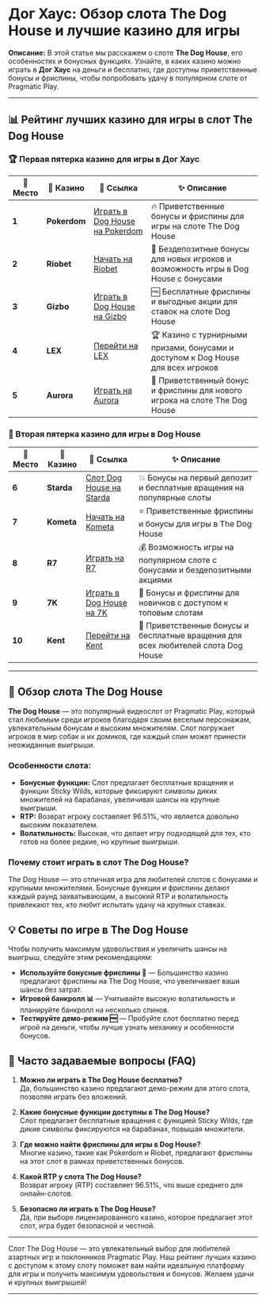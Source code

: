 # Дог Хаус: Обзор слота The Dog House и лучшие казино для игры

**Описание:** В этой статье мы расскажем о слоте **The Dog House**, его особенностях и бонусных функциях. Узнайте, в каких казино можно играть в **Дог Хаус** на деньги и бесплатно, где доступны приветственные бонусы и фриспины, чтобы попробовать удачу в популярном слоте от Pragmatic Play.

---

## 📊 Рейтинг лучших казино для игры в слот The Dog House

### 🏆 Первая пятерка казино для игры в Дог Хаус

| 🏅 **Место** | 🎰 **Казино**        | 🌟 **Ссылка**                                                                                     | ✨ **Описание**                                                                                         |
|--------------|----------------------|--------------------------------------------------------------------------------------------------|--------------------------------------------------------------------------------------------------------|
| **1**       | **Pokerdom**         | [Играть в Dog House на Pokerdom](https://brandplay.link/4k77v2yx)                                 | 🔥 Приветственные бонусы и фриспины для игры на слоте The Dog House                                    |
| **2**       | **Riobet**           | [Начать на Riobet](https://brandplay.link/7xBLTPyj)                                              | 💎 Бездепозитные бонусы для новых игроков и возможность игры в Dog House с бонусами                    |
| **3**       | **Gizbo**            | [Играть в Dog House на Gizbo](https://brandplay.link/bprXw4YV)                                   | 🆓 Бесплатные фриспины и выгодные акции для ставок на слоте Dog House                                  |
| **4**       | **LEX**              | [Перейти на LEX](https://brandplay.link/zW4hdDFV)                                                | 🏆 Казино с турнирными призами, бонусами и доступом к Dog House для всех игроков                       |
| **5**       | **Aurora**           | [Играть на Aurora](https://10trafic-stat2.com/click/668546556bcc6313411604bd/6766/13032/subaccount) | 🎁 Приветственный бонус и фриспины для нового игрока на слоте The Dog House                           |

### 🏅 Вторая пятерка казино для игры в Dog House

| 🏅 **Место** | 🎰 **Казино**        | 🌟 **Ссылка**                                                                                     | ✨ **Описание**                                                                                         |
|--------------|----------------------|--------------------------------------------------------------------------------------------------|--------------------------------------------------------------------------------------------------------|
| **6**       | **Starda**           | [Слот Dog House на Starda](https://brandplay.link/fB7xwRFL)                                      | 💥 Бонусы на первый депозит и бесплатные вращения на популярные слоты                                   |
| **7**       | **Kometa**           | [Начать на Kometa](https://brandplay.link/8ZymQJV8)                                              | ⭐ Приветственные фриспины и бонусы для игры в The Dog House                                           |
| **8**       | **R7**               | [Играть на R7](https://brandplay.link/bMd3Yjsw)                                                  | 💰 Возможность игры на популярном слоте с бонусами и бездепозитными акциями                             |
| **9**       | **7K**               | [Играть в Dog House на 7K](https://brandplay.link/BvQyFShp)                                      | 🎲 Бонусы и фриспины для новичков с доступом к топовым слотам                                          |
| **10**      | **Kent**             | [Перейти на Kent](https://brandplay.link/Fv2WP3js)                                               | 🔄 Приветственные бонусы и бесплатные вращения для всех любителей слота Dog House                      |

---

## 🎰 Обзор слота The Dog House

**The Dog House** — это популярный видеослот от Pragmatic Play, который стал любимым среди игроков благодаря своим веселым персонажам, увлекательным бонусам и высоким множителям. Слот погружает игроков в мир собак и их домиков, где каждый спин может принести неожиданные выигрыши.

### Особенности слота:

- **Бонусные функции:** Слот предлагает бесплатные вращения и функции Sticky Wilds, которые фиксируют символы диких множителей на барабанах, увеличивая шансы на крупные выигрыши.
- **RTP:** Возврат игроку составляет 96.51%, что является довольно высоким показателем.
- **Волатильность:** Высокая, что делает игру подходящей для тех, кто готов на более редкие, но крупные выигрыши.

### Почему стоит играть в слот The Dog House?

The Dog House — это отличная игра для любителей слотов с бонусами и крупными множителями. Бонусные функции и фриспины делают каждый раунд захватывающим, а высокий RTP и волатильность привлекают тех, кто любит испытать удачу на крупных ставках.

## 💡 Советы по игре в The Dog House

Чтобы получить максимум удовольствия и увеличить шансы на выигрыш, следуйте этим рекомендациям:

- **Используйте бонусные фриспины 🎉** — Большинство казино предлагают фриспины на The Dog House, что увеличивает ваши шансы без затрат.
- **Игровой банкролл 📊** — Учитывайте высокую волатильность и планируйте банкролл на несколько спинов.
- **Тестируйте демо-режим 🆓** — Пробуйте слот бесплатно перед игрой на деньги, чтобы лучше узнать механику и особенности бонусов.

## 📜 Часто задаваемые вопросы (FAQ)

1. **Можно ли играть в The Dog House бесплатно?**  
   Да, большинство казино предлагают демо-режим для этого слота, позволяя играть без вложений.

2. **Какие бонусные функции доступны в The Dog House?**  
   Слот предлагает бесплатные вращения с функцией Sticky Wilds, где дикие символы фиксируются на барабанах, повышая множители.

3. **Где можно найти фриспины для игры в Dog House?**  
   Многие казино, такие как Pokerdom и Riobet, предлагают фриспины на этот слот в рамках приветственных бонусов.

4. **Какой RTP у слота The Dog House?**  
   Возврат игроку (RTP) составляет 96.51%, что выше среднего для онлайн-слотов.

5. **Безопасно ли играть в The Dog House?**  
   Да, при выборе лицензированного казино, которое предлагает этот слот, игра будет безопасной и честной.

---

Слот The Dog House — это увлекательный выбор для любителей азартных игр и поклонников Pragmatic Play. Наш рейтинг лучших казино с доступом к этому слоту поможет вам найти идеальную платформу для игры и получить максимум удовольствия и бонусов. Желаем удачи и крупных выигрышей!

---
